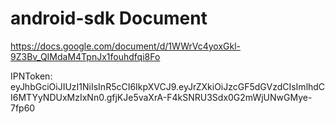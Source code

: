 # android-sdk Document
https://docs.google.com/document/d/1WWrVc4yoxGkl-9Z3Bv_QIMdaM4TpnJx1fouhdfqi8Fo


IPNToken: eyJhbGciOiJIUzI1NiIsInR5cCI6IkpXVCJ9.eyJrZXkiOiJzcGF5dGVzdCIsImlhdCI6MTYyNDUxMzIxNn0.gfjKJe5vaXrA-F4kSNRU3Sdx0G2mWjUNwGMye-7fp60
